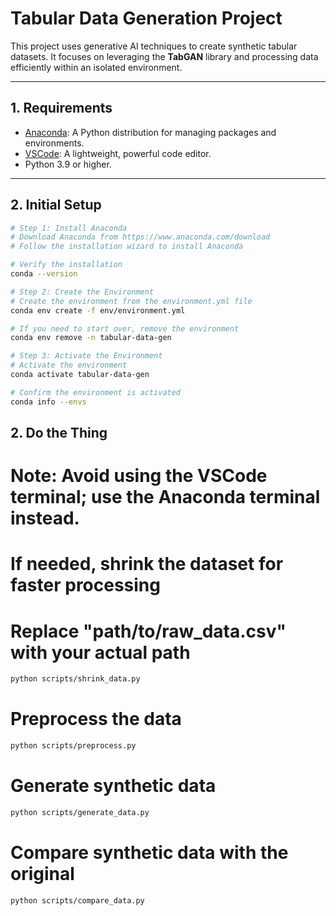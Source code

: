 
# Tabular Data Generation Project

This project uses generative AI techniques to create synthetic tabular datasets. It focuses on leveraging the **TabGAN** library and processing data efficiently within an isolated environment.

---

## 1. Requirements

- [Anaconda](https://www.anaconda.com/download): A Python distribution for managing packages and environments.
- [VSCode](https://code.visualstudio.com/): A lightweight, powerful code editor.
- Python 3.9 or higher.

---

## 2. Initial Setup

```bash
# Step 1: Install Anaconda
# Download Anaconda from https://www.anaconda.com/download
# Follow the installation wizard to install Anaconda

# Verify the installation
conda --version

# Step 2: Create the Environment
# Create the environment from the environment.yml file
conda env create -f env/environment.yml

# If you need to start over, remove the environment
conda env remove -n tabular-data-gen

# Step 3: Activate the Environment
# Activate the environment
conda activate tabular-data-gen

# Confirm the environment is activated
conda info --envs
```

## 2. Do the Thing

# Note: Avoid using the VSCode terminal; use the Anaconda terminal instead.

# If needed, shrink the dataset for faster processing
# Replace "path/to/raw_data.csv" with your actual path

```bash
python scripts/shrink_data.py
```

# Preprocess the data
```bash
python scripts/preprocess.py
```

# Generate synthetic data
```bash
python scripts/generate_data.py
```

# Compare synthetic data with the original
```bash
python scripts/compare_data.py
```